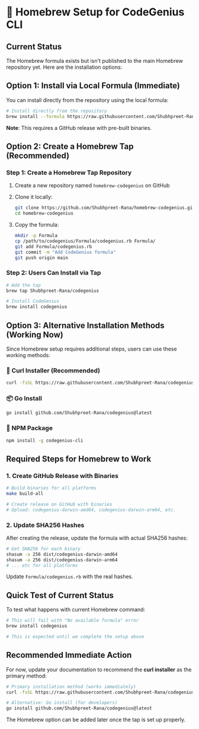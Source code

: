 # 🍺 Homebrew Setup for CodeGenius CLI

## **Current Status**
The Homebrew formula exists but isn't published to the main Homebrew repository yet. Here are the installation options:

## **Option 1: Install via Local Formula (Immediate)**

You can install directly from the repository using the local formula:

```bash
# Install directly from the repository
brew install --formula https://raw.githubusercontent.com/Shubhpreet-Rana/codegenius/latest/Formula/codegenius.rb
```

**Note**: This requires a GitHub release with pre-built binaries.

## **Option 2: Create a Homebrew Tap (Recommended)**

### **Step 1: Create a Homebrew Tap Repository**

1. Create a new repository named `homebrew-codegenius` on GitHub
2. Clone it locally:
   ```bash
   git clone https://github.com/Shubhpreet-Rana/homebrew-codegenius.git
   cd homebrew-codegenius
   ```

3. Copy the formula:
   ```bash
   mkdir -p Formula
   cp /path/to/codegenius/Formula/codegenius.rb Formula/
   git add Formula/codegenius.rb
   git commit -m "Add CodeGenius formula"
   git push origin main
   ```

### **Step 2: Users Can Install via Tap**
```bash
# Add the tap
brew tap Shubhpreet-Rana/codegenius

# Install CodeGenius
brew install codegenius
```

## **Option 3: Alternative Installation Methods (Working Now)**

Since Homebrew setup requires additional steps, users can use these working methods:

### **🚀 Curl Installer (Recommended)**
```bash
curl -fsSL https://raw.githubusercontent.com/Shubhpreet-Rana/codegenius/latest/install.sh | bash
```

### **📦 Go Install**
```bash
go install github.com/Shubhpreet-Rana/codegenius@latest
```

### **📱 NPM Package**
```bash
npm install -g codegenius-cli
```

## **Required Steps for Homebrew to Work**

### **1. Create GitHub Release with Binaries**
```bash
# Build binaries for all platforms
make build-all

# Create release on GitHub with binaries
# Upload: codegenius-darwin-amd64, codegenius-darwin-arm64, etc.
```

### **2. Update SHA256 Hashes**
After creating the release, update the formula with actual SHA256 hashes:
```bash
# Get SHA256 for each binary
shasum -a 256 dist/codegenius-darwin-amd64
shasum -a 256 dist/codegenius-darwin-arm64
# ... etc for all platforms
```

Update `Formula/codegenius.rb` with the real hashes.

## **Quick Test of Current Status**

To test what happens with current Homebrew command:
```bash
# This will fail with "No available formula" error
brew install codegenius

# This is expected until we complete the setup above
```

## **Recommended Immediate Action**

For now, update your documentation to recommend the **curl installer** as the primary method:

```bash
# Primary installation method (works immediately)
curl -fsSL https://raw.githubusercontent.com/Shubhpreet-Rana/codegenius/latest/install.sh | bash

# Alternative: Go install (for developers)
go install github.com/Shubhpreet-Rana/codegenius@latest
```

The Homebrew option can be added later once the tap is set up properly. 